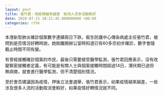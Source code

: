 ```yaml
---
layout: post
title: 張竹君：倘疫情越來越差　取消人流多活動較好
date: 2020-07-21 18:21:45.000000000 +08:00
categories: rthk
---
```


本港新型肺炎確診個案數字連續兩日下跌，衞生防護中心傳染病處主任張竹君，被問到是否情況好轉時說，她剛離開辦公室時知道已有60多宗初步確診，數字會隨截止時間不同有變。

有曾經接觸確診個案的巿民，最後只需要接受醫學監測，張竹君回應表示，沒有改變緊密接觸者定義，有可能是有關人士與個案接觸時間超過14日，潛伏期已過但無病徵，就會進行醫學監測，但不清楚個別情況。

至於會否建議因為疫情，押後立法會選舉，張竹君表示，如果疫情越來越差，一些涉及很多人流的活動取消會較好，如果疫情好轉情況就不同。
